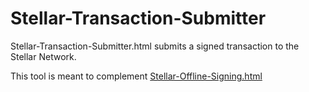# Stellar-Transaction-Submitter
 
Stellar-Transaction-Submitter.html submits a signed transaction to the Stellar Network.

This tool is meant to complement [Stellar-Offline-Signing.html](https://github.com/Chevy-Lu/Stellar-Offline-Signing)

